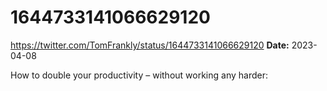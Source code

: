 # 1644733141066629120
https://twitter.com/TomFrankly/status/1644733141066629120
**Date:** 2023-04-08

How to double your productivity – without working any harder:
